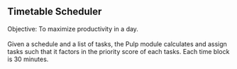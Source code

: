 ## Timetable Scheduler
Objective: To maximize productivity in a day. <br><br>Given a schedule and a list of tasks, the Pulp module calculates and assign tasks such that it factors in the priority score of each tasks. Each time block is 30 minutes. 
